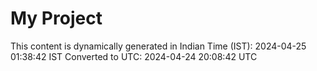# My Project

This content is dynamically generated in Indian Time (IST): 2024-04-25 01:38:42 IST
Converted to UTC: 2024-04-24 20:08:42 UTC
